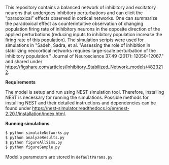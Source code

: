 This repository contains a balanced network of inhibitory and excitatory neurons that undergoes inhibitory perturbations and can elicit the "paradoxical" effects observed in cortical networks. One can summarize the paradoxical effect as counterintuitive observation of changing population firing rate of inihibitory neurons in the opposite direction of the applied perturbations (reducing inputs to inhibitory population increase the firing rate of this population). The simulation scripts were used for simulations in "Sadeh, Sadra, et al. "Assessing the role of inhibition in stabilizing neocortical networks requires large-scale perturbation of the inhibitory population." Journal of Neuroscience 37.49 (2017): 12050-12067." and shared under https://figshare.com/articles/Inhibitory_Stabilized_Network_models/4823212.

**Requirements**

The model is setup and run using NEST simulation tool. Therefore, installing NEST is necessary for running the simulations. Possible methods for installing NEST and their detailed instructions and dependencies can be found under https://nest-simulator.readthedocs.io/en/nest-2.20.1/installation/index.html. 

**Running simulations**

```bash
$ python simulateNetworks.py
$ python analyzeResults.py
$ python figureAllSims.py
$ python figureSample.py
```

Model's parameters are stored in `defaultParams.py `